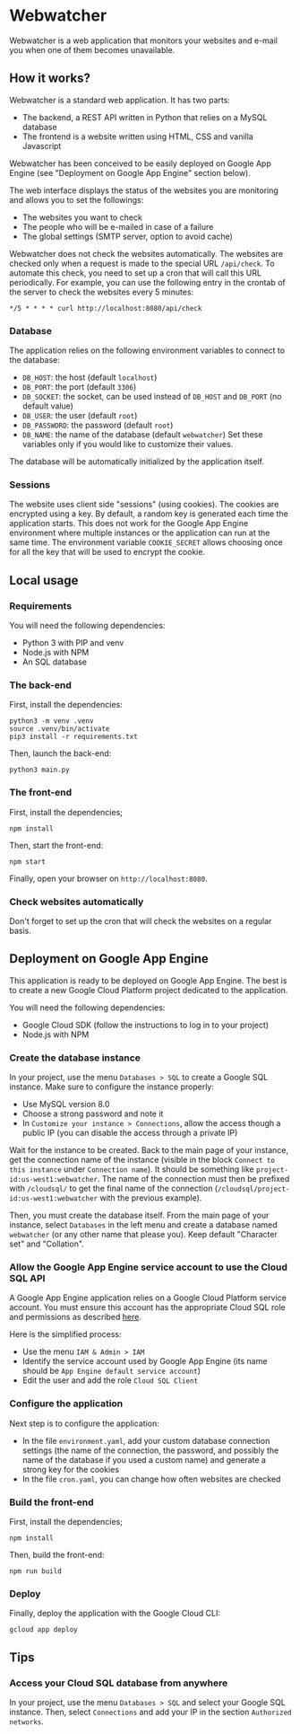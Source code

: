 # Webwatcher
Webwatcher is a web application that monitors your websites and e-mail you when one of them becomes unavailable.

## How it works?
Webwatcher is a standard web application. It has two parts:
* The backend, a REST API written in Python that relies on a MySQL database
* The frontend is a website written using HTML, CSS and vanilla Javascript

Webwatcher has been conceived to be easily deployed on Google App Engine (see "Deployment on Google App Engine" section below).

The web interface displays the status of the websites you are monitoring and allows you to set the followings:
* The websites you want to check
* The people who will be e-mailed in case of a failure
* The global settings (SMTP server, option to avoid cache)

Webwatcher does not check the websites automatically. The websites are checked only when a request is made to the special URL `/api/check`. To automate this check, you need to set up a cron that will call this URL periodically. For example, you can use the following entry in the crontab of the server to check the websites every 5 minutes:
```
*/5 * * * * curl http://localhost:8080/api/check
```

### Database
The application relies on the following environment variables to connect to the database:
* `DB_HOST`: the host (default `localhost`)
* `DB_PORT`: the port (default `3306`)
* `DB_SOCKET`: the socket, can be used instead of `DB_HOST` and `DB_PORT` (no default value)
* `DB_USER`: the user (default `root`)
* `DB_PASSWORD`: the password (default `root`)
* `DB_NAME`: the name of the database (default `webwatcher`)
Set these variables only if you would like to customize their values.

The database will be automatically initialized by the application itself.

### Sessions
The website uses client side "sessions" (using cookies). The cookies are encrypted using a key. By default, a random key is generated each time the application starts. This does not work for the Google App Engine environment where multiple instances or the application can run at the same time. The environment variable `COOKIE_SECRET` allows choosing once for all the key that will be used to encrypt the cookie.

## Local usage

### Requirements
You will need the following dependencies:
* Python 3 with PIP and venv
* Node.js with NPM
* An SQL database

### The back-end
First, install the dependencies:
```
python3 -m venv .venv
source .venv/bin/activate
pip3 install -r requirements.txt
```

Then, launch the back-end:
```
python3 main.py
```

### The front-end
First, install the dependencies;
```
npm install
```

Then, start the front-end:
```
npm start
```

Finally, open your browser on `http://localhost:8080`.

### Check websites automatically
Don't forget to set up the cron that will check the websites on a regular basis.

## Deployment on Google App Engine
This application is ready to be deployed on Google App Engine. The best is to create a new Google Cloud Platform project dedicated to the application.

You will need the following dependencies:
* Google Cloud SDK (follow the instructions to log in to your project)
* Node.js with NPM

### Create the database instance
In your project, use the menu `Databases > SQL` to create a Google SQL instance. Make sure to configure the instance properly:
* Use MySQL version 8.0
* Choose a strong password and note it
* In `Customize your instance > Connections`, allow the access though a public IP (you can disable the access through a private IP)

Wait for the instance to be created. Back to the main page of your instance, get the connection name of the instance (visible in the block `Connect to this instance` under `Connection name`). It should be something like `project-id:us-west1:webwatcher`. The name of the connection must then be prefixed with `/cloudsql/` to get the final name of the connection (`/cloudsql/project-id:us-west1:webwatcher` with the previous example).

Then, you must create the database itself. From the main page of your instance, select `Databases` in the left menu and create a database named `webwatcher` (or any other name that please you). Keep default "Character set" and "Collation".

### Allow the Google App Engine service account to use the Cloud SQL API
A Google App Engine application relies on a Google Cloud Platform service account. You must ensure this account has the appropriate Cloud SQL role and permissions as described [here](https://cloud.google.com/sql/docs/mysql/connect-app-engine-standard#public-ip-default).

Here is the simplified process:
* Use the menu `IAM & Admin > IAM`
* Identify the service account used by Google App Engine (its name should be `App Engine default service account`)
* Edit the user and add the role `Cloud SQL Client`

### Configure the application
Next step is to configure the application:
* In the file `environment.yaml`, add your custom database connection settings (the name of the connection, the password, and possibly the name of the database if you used a custom name) and generate a strong key for the cookies
* In the file `cron.yaml`, you can change how often websites are checked

### Build the front-end
First, install the dependencies;
```
npm install
```

Then, build the front-end:
```
npm run build
```

### Deploy
Finally, deploy the application with the Google Cloud CLI:
```
gcloud app deploy
```

## Tips

### Access your Cloud SQL database from anywhere
In your project, use the menu `Databases > SQL` and select your Google SQL instance. Then, select `Connections` and add your IP in the section `Authorized networks`.
